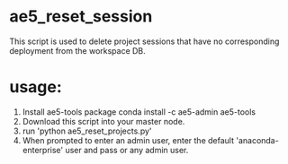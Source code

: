 # ae5_reset_session

This script is used to delete project sessions that have no corresponding deployment from the workspace DB.

# usage: 

1. Install ae5-tools package conda install -c ae5-admin ae5-tools 
2. Download this script into your master node.
3. run 'python ae5_reset_projects.py'
4. When prompted to enter an admin user, enter the default 'anaconda-enterprise' user and pass or any admin user. 
